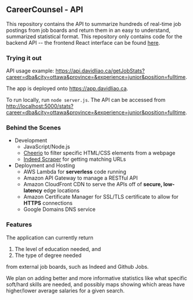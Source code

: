## CareerCounsel - API
This repository contains the API to summarize hundreds of real-time job postings from job boards and return them in an easy to understand, summarized statistical format. This repository only contains code for the backend API -- the frontend React interface can be found [here](https://github.com/liaocanada/cuhacking-app).

### Trying it out

API usage example: <https://api.davidliao.ca/getJobStats?career=dba&city=ottawa&province=&experience=junior&position=fulltime>.

The app is deployed onto <https://app.davidliao.ca>.

To run locally, run `node server.js`. The API can be accessed from <http://localhost:5000/stats?career=dba&city=ottawa&province=&experience=junior&position=fulltime>.

### Behind the Scenes

* Development
  * JavaScript/Node.js
  * [Cheerio](https://github.com/cheeriojs/cheerio) to filter specific HTML/CSS elements from a webpage
  * [Indeed Scraper](https://github.com/rynobax/indeed-scraper) for getting matching URLs
* Deployment and Hosting
  * AWS Lambda for **serverless** code running
  * Amazon API Gateway to manage a RESTful API
  * Amazon CloudFront CDN to serve the APIs off of **secure, low-latency** edge locations
  * Amazon Certificate Manager for SSL/TLS certificate to allow for **HTTPS** connections
  * Google Domains DNS service

### Features

The application can currently return
1. The level of education needed, and
2. The type of degree needed

from external job boards, such as Indeed and Github Jobs. 

We plan on adding better and more informative statistics like what specific soft/hard skills are needed, and possibly maps showing which areas have higher/lower average salaries for a given search.

<!-- ### Interfacee
![Screenshot](https://challengepost-s3-challengepost.netdna-ssl.com/photos/production/software_photos/000/766/212/datas/gallery.jpg) -->
